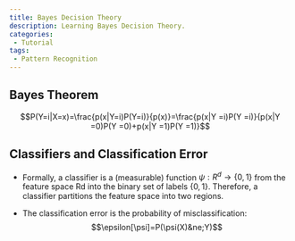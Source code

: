 ```yaml
---
title: Bayes Decision Theory
description: Learning Bayes Decision Theory.
categories:
 - Tutorial
tags:
 - Pattern Recognition
---
```



## Bayes Theorem
$$P(Y=i|X=x)=\frac{p(x|Y=i)P(Y=i)}{p(x)}=\frac{p(x|Y =i)P(Y =i)}{p(x|Y =0)P(Y =0)+p(x|Y =1)P(Y =1)}$$

## Classifiers and Classification Error
- Formally, a classifier is a (measurable) function $\psi: R^d\to\lbrace0, 1\rbrace$ from the feature space Rd into the binary set of labels $\lbrace0, 1\rbrace$. Therefore, a classifier partitions the feature space into two regions.

- The classification error is the probability of misclassification:
$$\epsilon[\psi]=P(\psi(X)&ne;Y)$$
